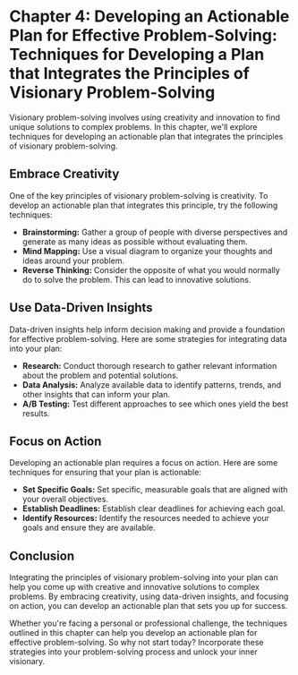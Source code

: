 Chapter 4: Developing an Actionable Plan for Effective Problem-Solving: Techniques for Developing a Plan that Integrates the Principles of Visionary Problem-Solving
====================================================================================================================================================================

Visionary problem-solving involves using creativity and innovation to find unique solutions to complex problems. In this chapter, we'll explore techniques for developing an actionable plan that integrates the principles of visionary problem-solving.

Embrace Creativity
------------------

One of the key principles of visionary problem-solving is creativity. To develop an actionable plan that integrates this principle, try the following techniques:

* **Brainstorming:** Gather a group of people with diverse perspectives and generate as many ideas as possible without evaluating them.
* **Mind Mapping:** Use a visual diagram to organize your thoughts and ideas around your problem.
* **Reverse Thinking:** Consider the opposite of what you would normally do to solve the problem. This can lead to innovative solutions.

Use Data-Driven Insights
------------------------

Data-driven insights help inform decision making and provide a foundation for effective problem-solving. Here are some strategies for integrating data into your plan:

* **Research:** Conduct thorough research to gather relevant information about the problem and potential solutions.
* **Data Analysis:** Analyze available data to identify patterns, trends, and other insights that can inform your plan.
* **A/B Testing:** Test different approaches to see which ones yield the best results.

Focus on Action
---------------

Developing an actionable plan requires a focus on action. Here are some techniques for ensuring that your plan is actionable:

* **Set Specific Goals:** Set specific, measurable goals that are aligned with your overall objectives.
* **Establish Deadlines:** Establish clear deadlines for achieving each goal.
* **Identify Resources:** Identify the resources needed to achieve your goals and ensure they are available.

Conclusion
----------

Integrating the principles of visionary problem-solving into your plan can help you come up with creative and innovative solutions to complex problems. By embracing creativity, using data-driven insights, and focusing on action, you can develop an actionable plan that sets you up for success.

Whether you're facing a personal or professional challenge, the techniques outlined in this chapter can help you develop an actionable plan for effective problem-solving. So why not start today? Incorporate these strategies into your problem-solving process and unlock your inner visionary.
